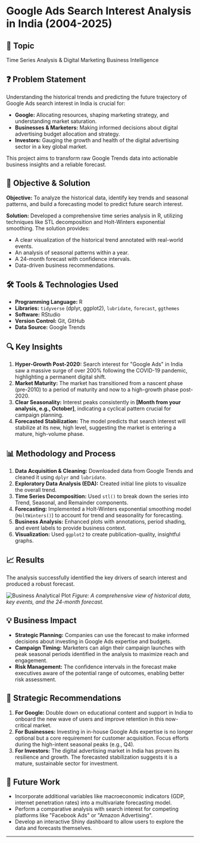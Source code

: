 # Google Ads Search Interest Analysis in India (2004-2025)

## 📌 Topic
Time Series Analysis & Digital Marketing Business Intelligence

## ❓ Problem Statement
Understanding the historical trends and predicting the future trajectory of Google Ads search interest in India is crucial for:
- **Google:** Allocating resources, shaping marketing strategy, and understanding market saturation.
- **Businesses & Marketers:** Making informed decisions about digital advertising budget allocation and strategy.
- **Investors:** Gauging the growth and health of the digital advertising sector in a key global market.

This project aims to transform raw Google Trends data into actionable business insights and a reliable forecast.

## 🎯 Objective & Solution
**Objective:** To analyze the historical data, identify key trends and seasonal patterns, and build a forecasting model to predict future search interest.

**Solution:** Developed a comprehensive time series analysis in R, utilizing techniques like STL decomposition and Holt-Winters exponential smoothing. The solution provides:
- A clear visualization of the historical trend annotated with real-world events.
- An analysis of seasonal patterns within a year.
- A 24-month forecast with confidence intervals.
- Data-driven business recommendations.

## 🛠️ Tools & Technologies Used
- **Programming Language:** R
- **Libraries:** `tidyverse` (dplyr, ggplot2), `lubridate`, `forecast`, `ggthemes`
- **Software:** RStudio
- **Version Control:** Git, GitHub
- **Data Source:** Google Trends

## 🔍 Key Insights
1.  **Hyper-Growth Post-2020:** Search interest for "Google Ads" in India saw a massive surge of over 200% following the COVID-19 pandemic, highlighting a permanent digital shift.
2.  **Market Maturity:** The market has transitioned from a nascent phase (pre-2010) to a period of maturity and now to a high-growth phase post-2020.
3.  **Clear Seasonality:** Interest peaks consistently in **[Month from your analysis, e.g., October]**, indicating a cyclical pattern crucial for campaign planning.
4.  **Forecasted Stabilization:** The model predicts that search interest will stabilize at its new, high level, suggesting the market is entering a mature, high-volume phase.

## 📊 Methodology and Process
1.  **Data Acquisition & Cleaning:** Downloaded data from Google Trends and cleaned it using `dplyr` and `lubridate`.
2.  **Exploratory Data Analysis (EDA):** Created initial line plots to visualize the overall trend.
3.  **Time Series Decomposition:** Used `stl()` to break down the series into Trend, Seasonal, and Remainder components.
4.  **Forecasting:** Implemented a Holt-Winters exponential smoothing model (`HoltWinters()`) to account for trend and seasonality for forecasting.
5.  **Business Analysis:** Enhanced plots with annotations, period shading, and event labels to provide business context.
6.  **Visualization:** Used `ggplot2` to create publication-quality, insightful graphs.

## 📈 Results
The analysis successfully identified the key drivers of search interest and produced a robust forecast.

![Business Analytical Plot](google_ads_business_analysis_plot.png)
*Figure: A comprehensive view of historical data, key events, and the 24-month forecast.*

## 💡 Business Impact
- **Strategic Planning:** Companies can use the forecast to make informed decisions about investing in Google Ads expertise and budgets.
- **Campaign Timing:** Marketers can align their campaign launches with peak seasonal periods identified in the analysis to maximize reach and engagement.
- **Risk Management:** The confidence intervals in the forecast make executives aware of the potential range of outcomes, enabling better risk assessment.

## 🚀 Strategic Recommendations
1.  **For Google:** Double down on educational content and support in India to onboard the new wave of users and improve retention in this now-critical market.
2.  **For Businesses:** Investing in in-house Google Ads expertise is no longer optional but a core requirement for customer acquisition. Focus efforts during the high-intent seasonal peaks (e.g., Q4).
3.  **For Investors:** The digital advertising market in India has proven its resilience and growth. The forecasted stabilization suggests it is a mature, sustainable sector for investment.

## 🔮 Future Work
- Incorporate additional variables like macroeconomic indicators (GDP, internet penetration rates) into a multivariate forecasting model.
- Perform a comparative analysis with search interest for competing platforms like "Facebook Ads" or "Amazon Advertising".
- Develop an interactive Shiny dashboard to allow users to explore the data and forecasts themselves.

---

